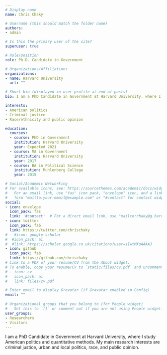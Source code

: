 ```yaml
---
# Display name
name: Chris Chaky

# Username (this should match the folder name)
authors:
- admin

# Is this the primary user of the site?
superuser: true

# Role/position
role: Ph.D. Candidate in Government

# Organizations/Affiliations
organizations:
- name: Harvard University
  url: ""

# Short bio (displayed in user profile at end of posts)
bio: I am a PhD Candidate in Government at Harvard University, where I study American politics and quantitative methods. My main research interests are criminal justice, urban and local politics, race, and public opinion.

interests:
- American politics
- Criminal justice
- Race/ethnicity and public opinion

education:
  courses:
  - course: PhD in Government
    institution: Harvard University
    year: Expected 2021
  - course: MA in Government
    institution: Harvard University
    year: 2017
  - course: BA in Political Science
    institution: Muhlenberg College
    year: 2015

# Social/Academic Networking
# For available icons, see: https://sourcethemes.com/academic/docs/widgets/#icons
#   For an email link, use "fas" icon pack, "envelope" icon, and a link in the
#   form "mailto:your-email@example.com" or "#contact" for contact widget.
social:
- icon: envelope
  icon_pack: fas
  link: '#contact'  # For a direct email link, use "mailto:chaky@g.harvard.edu".
- icon: twitter
  icon_pack: fab
  link: https://twitter.com/chrischaky
# - #icon: google-scholar
#  #icon_pack: ai
#  #link: https://scholar.google.co.uk/citations?user=sIwtMXoAAAAJ
- icon: github
  icon_pack: fab
  link: https://github.com/chrischaky
# Link to a PDF of your resume/CV from the About widget.
# To enable, copy your resume/CV to `static/files/cv.pdf` and uncomment the lines below.  
# - icon: cv
#   icon_pack: ai
#   link: files/cv.pdf

# Enter email to display Gravatar (if Gravatar enabled in Config)
email: ""
  
# Organizational groups that you belong to (for People widget)
#   Set this to `[]` or comment out if you are not using People widget.  
user_groups:
- Researchers
- Visitors
---
```


I am a PhD Candidate in Government at Harvard University, where I study American politics and quantitative methods. My main research interests are criminal justice, urban and local politics, race, and public opinion.
